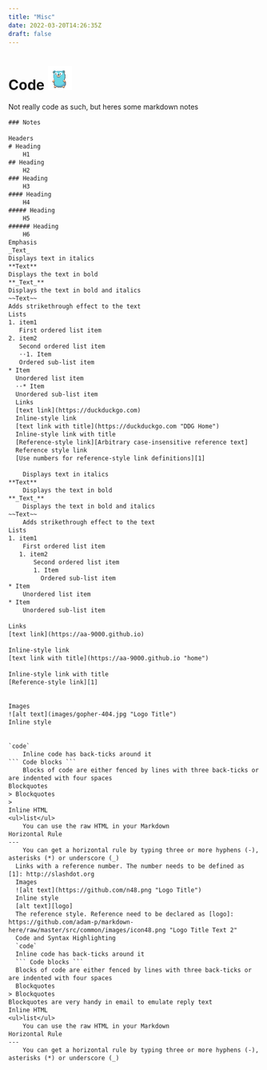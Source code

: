 ```yaml
---
title: "Misc"
date: 2022-03-20T14:26:35Z
draft: false
---
```


# Code ![golang-img](https://github.com/manaten/computing-mascots-pixelart-icons/raw/master/golang.gif)

Not really code as such, but heres some markdown notes

```
### Notes

Headers
# Heading
	H1
## Heading
	H2
### Heading
	H3
#### Heading
	H4
##### Heading
	H5
###### Heading
	H6
Emphasis
_Text_
Displays text in italics
**Text**
Displays the text in bold
**_Text_**
Displays the text in bold and italics
~~Text~~
Adds strikethrough effect to the text
Lists
1. item1
   First ordered list item
2. item2
   Second ordered list item
   ⋅⋅1. Item
   Ordered sub-list item
* Item
  Unordered list item
  ⋅⋅* Item
  Unordered sub-list item
  Links
  [text link](https://duckduckgo.com)
  Inline-style link
  [text link with title](https://duckduckgo.com "DDG Home")
  Inline-style link with title
  [Reference-style link][Arbitrary case-insensitive reference text]
  Reference style link
  [Use numbers for reference-style link definitions][1]

	Displays text in italics
**Text**
	Displays the text in bold
**_Text_**
	Displays the text in bold and italics
~~Text~~
	Adds strikethrough effect to the text
Lists
1. item1
    First ordered list item
   1. item2
       Second ordered list item
       1. Item
         Ordered sub-list item
* Item
    Unordered list item
* Item
    Unordered sub-list item

Links
[text link](https://aa-9000.github.io)

Inline-style link
[text link with title](https://aa-9000.github.io "home")

Inline-style link with title
[Reference-style link][1]


Images
![alt text](images/gopher-404.jpg "Logo Title")
Inline style


`code`
    Inline code has back-ticks around it
``` Code blocks ```
    Blocks of code are either fenced by lines with three back-ticks or are indented with four spaces
Blockquotes
> Blockquotes
> 
Inline HTML
<ul>list</ul>
	You can use the raw HTML in your Markdown
Horizontal Rule
---
	You can get a horizontal rule by typing three or more hyphens (-), asterisks (*) or underscore (_) 
  Links with a reference number. The number needs to be defined as [1]: http://slashdot.org
  Images
  ![alt text](https://github.com/n48.png "Logo Title")
  Inline style
  [alt text][logo]
  The reference style. Reference need to be declared as [logo]: https://github.com/adam-p/markdown-here/raw/master/src/common/images/icon48.png "Logo Title Text 2"
  Code and Syntax Highlighting
  `code`
  Inline code has back-ticks around it
  ``` Code blocks ```
  Blocks of code are either fenced by lines with three back-ticks or are indented with four spaces
  Blockquotes
> Blockquotes
Blockquotes are very handy in email to emulate reply text
Inline HTML
<ul>list</ul>
	You can use the raw HTML in your Markdown
Horizontal Rule
---
	You can get a horizontal rule by typing three or more hyphens (-), asterisks (*) or underscore (_) 
```
